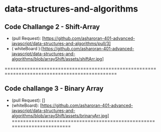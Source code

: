 # data-structures-and-algorithms
## Code Challange 2 - Shift-Array
* (pull Request): [https://github.com/asharoran-401-advanced-javascript/data-structures-and-algorithms/pull/3]
* ( whiteBoard ):[https://github.com/asharoran-401-advanced-javascript/data-structures-and-algorithms/blob/arrayShift/assets/shiftArr.jpg]

==============================================================================================
## Code challange 3 - Binary Array

* (pull Request): []
* (whiteBoard): [https://github.com/asharoran-401-advanced-javascript/data-structures-and-algorithms/blob/arrayShift/assets/brinaryArr.jpg]
========================================================================